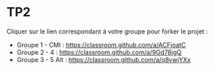 # TP2

Cliquer sur le lien correspondant à votre groupe pour forker le projet :

* Groupe 1 - CMI : https://classroom.github.com/a/ACFjoatC
* Groupe 2 - 4 : https://classroom.github.com/a/9Gd78jgQ
* Groupe 3 - 5 Alt : https://classroom.github.com/a/q8vwjYXx
